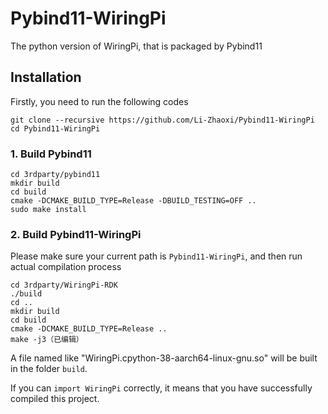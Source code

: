 # Pybind11-WiringPi
The python version of WiringPi, that is packaged by Pybind11


## Installation

Firstly, you need to run the following codes
```
git clone --recursive https://github.com/Li-Zhaoxi/Pybind11-WiringPi
cd Pybind11-WiringPi
```

### 1. Build Pybind11

```
cd 3rdparty/pybind11
mkdir build
cd build
cmake -DCMAKE_BUILD_TYPE=Release -DBUILD_TESTING=OFF ..
sudo make install
```


### 2. Build Pybind11-WiringPi

Please make sure your current path is `Pybind11-WiringPi`, and then run actual compilation process

```
cd 3rdparty/WiringPi-RDK
./build
cd ..
mkdir build 
cd build
cmake -DCMAKE_BUILD_TYPE=Release ..
make -j3（已编辑）
```

A file named like "WiringPi.cpython-38-aarch64-linux-gnu.so" will be built in the folder `build`.

If you can `import WiringPi` correctly,  it means that you have successfully compiled this project.
